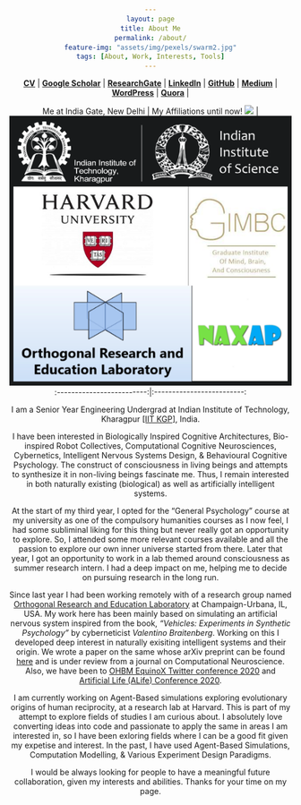 ```yaml
---
layout: page
title: About Me
permalink: /about/
feature-img: "assets/img/pexels/swarm2.jpg"
tags: [About, Work, Interests, Tools]
---
```



<a href="https://drive.google.com/file/d/15wUozfAyUZHOXf_8XE75sXlGmZAERLuk/view?usp=sharing" target="_blank"><b>CV</b></a>    |   <a href="https://scholar.google.com/citations?user=FTCbGjoAAAAJ&hl=en" target="_blank"><b>Google Scholar</b></a>  |   <a href="https://www.researchgate.net/profile/Ankit_Gupta93" target="_blank"><b>ResearchGate</b></a>  |   <a href="https://www.linkedin.com/in/ankiitgupta7/" target="_blank"><b>LinkedIn</b></a>  |   <a href="https://github.com/ankiitgupta7" target="_blank"><b>GitHub</b></a>  |   <a href="https://medium.com/@ankiitgupta7" target="_blank"><b>Medium</b></a>  |   <a href="https://ankiitgupta7.wordpress.com/" target="_blank"><b>WordPress</b></a>  | <a href="https://www.quora.com/profile/Ankit-Gupta-1695" target="_blank"><b>Quora</b></a>  |  

Me at India Gate, New Delhi             |   My Affiliations until now!
![](https://avatars3.githubusercontent.com/u/25341569?s=460&u=295da8eee2df232778c0b6c18fef0828a2137e01&v=4)  |  ![](https://github.com/ankiitgupta7/ankiitgupta7.github.io/blob/master/assets/img/onsite/affiliations.png?raw=true)
:-------------------------:|:-------------------------:
<head>
    <style>
      body {
        text-align: center;
      }
    </style>
  </head>
  <body>
  </body>


  I am a Senior Year Engineering Undergrad at Indian Institute of Technology, Kharagpur <a href="http://www.iitkgp.ac.in/" target="_blank">[IIT KGP]</a>, India.


I have been interested in Biologically Inspired Cognitive Architectures, Bio-inspired Robot Collectives, Computational Cognitive Neurosciences, Cybernetics, Intelligent Nervous Systems Design, & Behavioural Cognitive Psychology. The construct of consciousness in living beings and attempts to synthesize it in non-living beings fascinate me. Thus, I remain interested in both naturally existing (biological) as well as artificially intelligent systems. 

At the start of my third year, I opted for the “General Psychology” course at my university as one of the compulsory humanities courses as I now feel, I had some subliminal liking for this thing but never really got an opportunity to explore. So, I attended some more relevant courses available and all the passion to explore our own inner universe started from there. Later that year, I got an opportunity to work in a lab themed around consciousness as summer research intern. I had a deep impact on me, helping me to decide on pursuing research in the long run.

Since last year I had been working remotely with of a research group named [Orthogonal Research and Education Laboratory](https://orthogonal-research.weebly.com/) at Champaign-Urbana, IL, USA. My work here has been mainly based on simulating an artificial nervous system inspired from the book, *“Vehicles: Experiments in Synthetic Psychology”* by cyberneticist *Valentino Braitenberg*. Working on this I developed deep interest in naturally exisiting intelligent systems and their origin. We wrote a paper on the same whose arXiv preprint can be found [here](https://arxiv.org/abs/2003.07689) and is under review from a journal on Computational Neuroscience. Also, we have been to [OHBM EquinoX Twitter conference 2020](https://twitter.com/OHBMequinoX/status/1241012923755102212) and [Artificial Life (ALife) Conference 2020](https://www.irit.fr/devonn/2020/07/13/alicea.html).

I am currently working on Agent-Based simulations exploring evolutionary origins of human reciprocity, at a research lab at Harvard. This is part of my attempt to explore fields of studies I am curious about. I absolutely love converting ideas into code and passionate to apply the same in areas I am interested in, so I have been exloring fields where I can be a good fit given my expetise and interest. In the past, I have used Agent-Based Simulations, Computation Modelling, & Various Experiment Design Paradigms. 

I would be always looking for people to have a meaningful future collaboration, given my interests and abilities. Thanks for your time on my page.